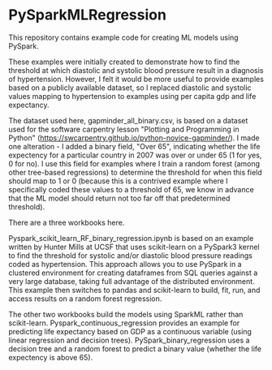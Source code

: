 # PySparkMLRegression

This repository contains example code for creating ML models using PySpark.

These examples were initially created to demonstrate how to find the threshold at which diastolic and systolic blood pressure result in a diagnosis of hypertension. However, I felt it would be more useful to provide examples based on a publicly available dataset, so I replaced diastolic and systolic values mapping to hypertension to examples using per capita gdp and life expectancy. 

The dataset used here, gapminder_all_binary.csv, is based on a dataset used for the software carpentry lesson "Plotting and Programming in Python" (https://swcarpentry.github.io/python-novice-gapminder/). I made one alteration - I added a binary field, "Over 65", indicating whether the life expectency for a particular country in 2007 was over or under 65 (1 for yes, 0 for no). I use this field for examples where I train a random forest (among other tree-based regressions) to determine the threshold for when this field should map to 1 or 0 (because this is a contrived example where I specifically coded these values to a threshold of 65, we know in advance that the ML model should return not too far off that predetermined threshold). 

There are a three workbooks here. 

Pyspark_scikit_learn_RF_binary_regression.ipynb is based on an example written by Hunter Mills at UCSF that uses scikit-learn on a PySpark3 kernel to find the threshold for systolic and/or diastolic blood pressure readings coded as hypertension. This approach allows you to use PySpark in a clustered environment for creating dataframes from SQL queries against a very large database, taking full advantage of the distributed environment. This example then switches to pandas and scikit-learn to build, fit, run, and access results on a random forest regression.

The other two workbooks build the models using SparkML rather than scikit-learn. Pyspark_continuous_regression provides an example for predicting life expectancy based on GDP as a continuous variable (using linear regression and decision trees). PySpark_binary_regression uses a decision tree and a random forest to predict a binary value (whether the life expectency is above 65).
